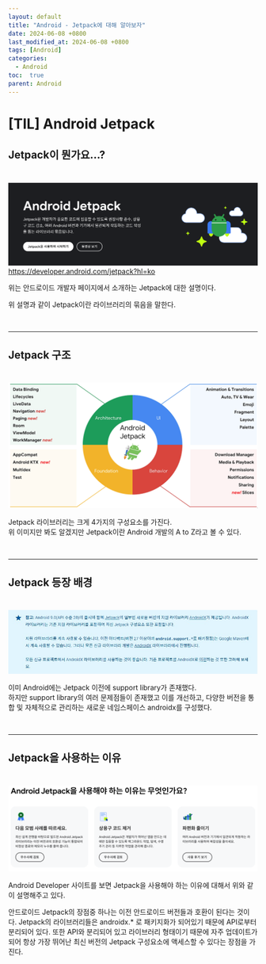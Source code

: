 ```yaml
---
layout: default
title: "Android - Jetpack에 대해 알아보자"
date: 2024-06-08 +0800
last_modified_at: 2024-06-08 +0800
tags: [Android]
categories:
  - Android
toc:  true
parent: Android
---
```

# [TIL] Android Jetpack

## **Jetpack이 뭔가요...?**<br><br>

![Jetpack이 뭘까?](../../img/Jetpack/Jetpack%EC%9D%B4%EB%9E%80.png)
https://developer.android.com/jetpack?hl=ko

위는 안드로이드 개발자 페이지에서 소개하는 Jetpack에 대한 설명이다.<br>

위 설명과 같이 Jetpack이란 라이브러리의 묶음을 말한다.<br>

<br>

---

## **Jetpack 구조**<br><br>
![Jetpack 구조](../../img/Jetpack/Jetpack_%EA%B5%AC%EC%A1%B0.png)

Jetpack 라이브러리는 크게 4가지의 구성요소를 가진다.<br>
위 이미지만 봐도 알겠지만 Jetpack이란 Android 개발의 A to Z라고 볼 수 있다.<br>

<br>

---

## **Jetpack 등장 배경**<br><br>
![Jetpack 등장배경](../../img/Jetpack/Jetpack_%EB%93%B1%EC%9E%A5%EB%B0%B0%EA%B2%BD.jpeg)

이미 Android에는 Jetpack 이전에 support library가 존재했다.<br>
하지만 support library의 여러 문제점들이 존재했고 이를 개선하고, 다양한 버전을 통합 및 자체적으로 관리하는 새로운 네임스페이스 androidx를 구성했다.<br>

<br>

---

## **Jetpack을 사용하는 이유**<br><br>
![Jetpack 왜 사용해야 하나요?](../../img/Jetpack/Jetpack%EC%9D%84%20%EC%82%AC%EC%9A%A9%ED%95%98%EB%8A%94%20%EC%9D%B4%EC%9C%A0.png)

Android Developer 사이트를 보면 Jetpack을 사용해야 하는 이유에 대해서 위와 같이 설명해주고 있다.<br>

안드로이드 Jetpack의 장점중 하나는 이전 안드로이드 버전들과 호환이 된다는 것이다. Jetpack의 라이브러리들은 androidx.* 로 패키지화가 되어있기 때문에 API로부터 분리되어 있다. 또한 API와 분리되어 있고 라이브러리 형태이기 때문에 자주 업데이트가 되어 항상 가장 뛰어난 최신 버전의 Jetpack 구성요소에 액세스할 수 있다는 장점을 가진다.